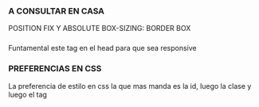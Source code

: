 ### A CONSULTAR EN CASA
POSITION FIX Y ABSOLUTE
BOX-SIZING: BORDER BOX

### <meta name="viewport" content="width=device-width, initial-scale=1.0">
Funtamental este tag en el head para que sea responsive

### PREFERENCIAS EN CSS
La preferencia de estilo en css la que mas manda es la id, luego la clase y luego el tag

